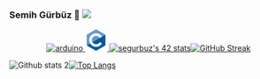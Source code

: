 ### Semih Gürbüz 👋 ![](https://komarev.com/ghpvc/?username=Keopsfenks&color=green)

<p align="middle"> <a href="https://www.arduino.cc/" target="_blank" rel="noreferrer"> <img src="https://cdn.worldvectorlogo.com/logos/arduino-1.svg" alt="arduino" width="40" height="40"/> </a> <a href="https://www.cprogramming.com/" target="_blank" rel="noreferrer"> <img src="https://raw.githubusercontent.com/devicons/devicon/master/icons/c/c-original.svg" alt="c" width="40" height="40"/> </a> <a href="https://www.w3schools.com/cpp/" target="_blank" rel="noreferrer"> <img 



<a href="https://github.com/JaeSeoKim/badge42"><img src="https://badge42.vercel.app/api/v2/clcroh2lh00350fjvnborozxd/stats?cursusId=21&coalitionId=196" alt="segurbuz's 42 stats" /></a>[![GitHub Streak](https://streak-stats.demolab.com?user=Keopsfenks&theme=highcontrast)](https://git.io/streak-stats)


![Github stats 2](https://github-readme-stats.vercel.app/api?username=Keopsfenks&show_icons=true&theme=highcontrast)[![Top Langs](https://github-readme-stats.vercel.app/api/top-langs/?username=Keopsfenks&langs_count=8&show_icons=true&theme=highcontrast)](https://github.com/anuraghazra/github-readme-stats)

